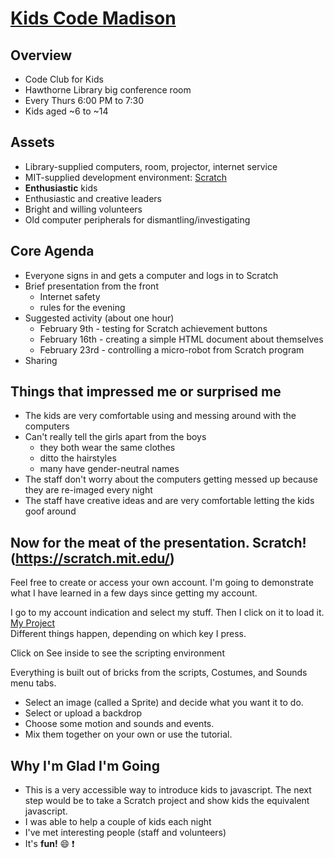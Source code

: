 # [Kids Code Madison](https://kidscodemadison.org/)

## Overview
* Code Club for Kids
* Hawthorne Library big conference room
* Every Thurs 6:00 PM to 7:30
* Kids aged ~6 to ~14

## Assets
* Library-supplied computers, room, projector, internet service
* MIT-supplied development environment: [Scratch](https://scratch.mit.edu/)
* **Enthusiastic** kids
* Enthusiastic and creative leaders
* Bright and willing volunteers
* Old computer peripherals for dismantling/investigating

## Core Agenda
* Everyone signs in and gets a computer and logs in to Scratch
* Brief presentation from the front
  * Internet safety
  * rules for the evening
* Suggested activity (about one hour)
    * February 9th - testing for Scratch achievement buttons
    * February 16th - creating a simple HTML document about themselves
    * February 23rd - controlling a micro-robot from Scratch program
* Sharing

## Things that impressed me or surprised me
* The kids are very comfortable using and messing around with the computers
* Can't really tell the girls apart from the boys
    * they both wear the same clothes 
    * ditto the hairstyles
    * many have gender-neutral names
* The staff don't worry about the computers getting messed up because they 
are re-imaged every night
* The staff have creative ideas and are very comfortable letting the kids 
goof around

## Now for the meat of the presentation. Scratch!(https://scratch.mit.edu/)

Feel free to create or access your own account. I'm going to demonstrate 
what I have learned in a few days since getting my account.

I go to my account indication and select my stuff. 
Then I click on it to load it.
[My Project](https://scratch.mit.edu/projects/144682772/)   
Different things happen, depending on which key I press.

Click on See inside to see the scripting environment

Everything is built out of bricks from the scripts, Costumes, and Sounds
menu tabs.

* Select an image (called a Sprite) and decide what you want it to do.
* Select or upload a backdrop
* Choose some motion and sounds and events. 
* Mix them together on your own or use the tutorial.

## Why I'm Glad I'm Going
* This is a very accessible way to introduce kids to javascript. 
The next step would be to take a Scratch project and show kids the equivalent
javascript.
* I was able to help a couple of kids each night
* I've met interesting people (staff and volunteers)
* It's **fun!** :smile: :exclamation:

